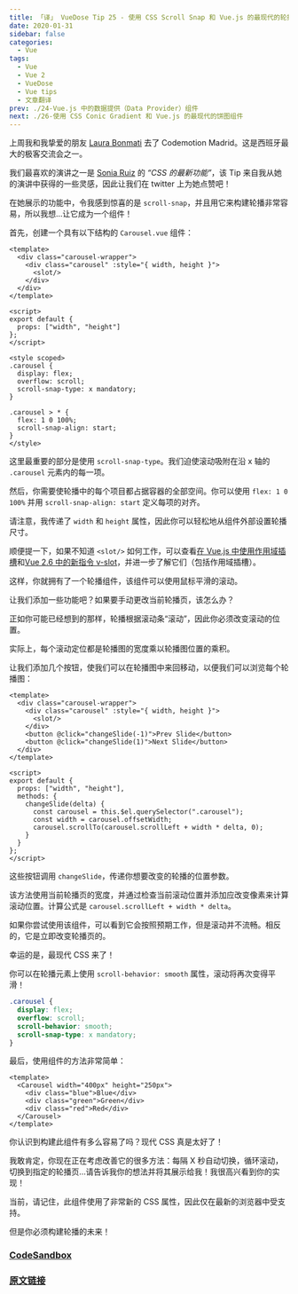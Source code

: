 ```yaml
---
title: 「译」 VueDose Tip 25 - 使用 CSS Scroll Snap 和 Vue.js 的最现代的轮播组件
date: 2020-01-31
sidebar: false
categories:
  - Vue
tags:
  - Vue
  - Vue 2
  - VueDose
  - Vue tips
  - 文章翻译
prev: ./24-Vue.js 中的数据提供（Data Provider）组件
next: ./26-使用 CSS Conic Gradient 和 Vue.js 的最现代的饼图组件
---
```


上周我和我挚爱的朋友 [Laura Bonmati](https://twitter.com/laurabonmati) 去了 Codemotion Madrid。这是西班牙最大的极客交流会之一。

我们最喜欢的演讲之一是 [Sonia Ruiz](https://twitter.com/Yune__vk) 的 *“CSS 的最新功能”*，该 Tip 来自我从她的演讲中获得的一些灵感，因此让我们在 twitter 上为她点赞吧！

在她展示的功能中，令我感到惊喜的是 `scroll-snap`，并且用它来构建轮播非常容易，所以我想...让它成为一个组件！

首先，创建一个具有以下结构的 `Carousel.vue` 组件：

```vue
<template>
  <div class="carousel-wrapper">
    <div class="carousel" :style="{ width, height }">
      <slot/>
    </div>
  </div>
</template>

<script>
export default {
  props: ["width", "height"]
};
</script>

<style scoped>
.carousel {
  display: flex;
  overflow: scroll;
  scroll-snap-type: x mandatory;
}

.carousel > * {
  flex: 1 0 100%;
  scroll-snap-align: start;
}
</style>
```

这里最重要的部分是使用 `scroll-snap-type`。我们迫使滚动吸附在沿 x 轴的 `.carousel` 元素内的每一项。

然后，你需要使轮播中的每个项目都占据容器的全部空间。你可以使用 `flex: 1 0 100%` 并用 `scroll-snap-align: start` 定义每项的对齐。

请注意，我传递了 `width` 和 `height` 属性，因此你可以轻松地从组件外部设置轮播尺寸。

顺便提一下，如果不知道 `<slot/>` 如何工作，可以查看[在 Vue.js 中使用作用域插槽](/articles/Vue/VueDose/23-在%20Vue.js%20中使用作用域插槽)和[Vue 2.6 中的新指令 v-slot](/articles/Vue/VueDose/4-Vue%202.6%20中的新指令%20v-slot)，并进一步了解它们（包括作用域插槽）。

这样，你就拥有了一个轮播组件，该组件可以使用鼠标平滑的滚动。

让我们添加一些功能吧？如果要手动更改当前轮播页，该怎么办？

正如你可能已经想到的那样，轮播根据滚动条“滚动”，因此你必须改变滚动的位置。

实际上，每个滚动定位都是轮播图的宽度乘以轮播图位置的乘积。

让我们添加几个按钮，使我们可以在轮播图中来回移动，以便我们可以浏览每个轮播图：

```vue
<template>
  <div class="carousel-wrapper">
    <div class="carousel" :style="{ width, height }">
      <slot/>
    </div>
    <button @click="changeSlide(-1)">Prev Slide</button>
    <button @click="changeSlide(1)">Next Slide</button>
  </div>
</template>

<script>
export default {
  props: ["width", "height"],
  methods: {
    changeSlide(delta) {
      const carousel = this.$el.querySelector(".carousel");
      const width = carousel.offsetWidth;
      carousel.scrollTo(carousel.scrollLeft + width * delta, 0);
    }
  }
};
</script>
```

这些按钮调用 `changeSlide`，传递你想要改变的轮播的位置参数。

该方法使用当前轮播页的宽度，并通过检查当前滚动位置并添加应改变像素来计算滚动位置。计算公式是 `carousel.scrollLeft + width * delta`。

如果你尝试使用该组件，可以看到它会按照预期工作，但是滚动并不流畅。相反的，它是立即改变轮播页的。

幸运的是，最现代 CSS 来了！

你可以在轮播元素上使用 `scroll-behavior: smooth` 属性，滚动将再次变得平滑！

```css
.carousel {
  display: flex;
  overflow: scroll;
  scroll-behavior: smooth;
  scroll-snap-type: x mandatory;
}
```

最后，使用组件的方法非常简单：

```vue
<template>
  <Carousel width="400px" height="250px">
    <div class="blue">Blue</div>
    <div class="green">Green</div>
    <div class="red">Red</div>
  </Carousel>
</template>
```

你认识到构建此组件有多么容易了吗？现代 CSS 真是太好了！

我敢肯定，你现在正在考虑改善它的很多方法：每隔 X 秒自动切换，循环滚动，切换到指定的轮播页...请告诉我你的想法并将其展示给我！我很高兴看到你的实现！

当前，请记住，此组件使用了非常新的 CSS 属性，因此仅在最新的浏览器中受支持。

但是你必须构建轮播的未来！

### [CodeSandbox](https://codesandbox.io/s/carousel-component-5zkbe)

### [原文链接](https://vuedose.tips/tips/the-most-modern-carousel-component-using-css-scroll-snap-and-vue-js)
